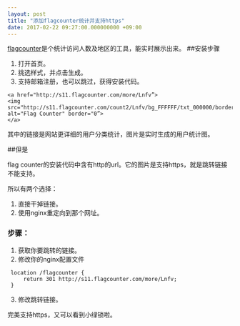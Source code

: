 ```yaml
---
layout: post
title: "添加flagcounter统计并支持https"
date: 2017-02-22 09:27:00.000000000 +09:00
---
```



[flagcounter](https://flagcounter.com)是个统计访问人数及地区的工具，能实时展示出来。
##安装步骤
1. 打开首页。
2. 挑选样式，并点击生成。
3. 支持邮箱注册，也可以跳过，获得安装代码。

```
<a href="http://s11.flagcounter.com/more/Lnfv”>
<img src="http://s11.flagcounter.com/count2/Lnfv/bg_FFFFFF/txt_000000/border_CCCCCC/columns_2/maxflags_10/viewers_0/labels_0/pageviews_0/flags_0/percent_0/" alt="Flag Counter" border="0”>
</a>
```
其中的链接是网站更详细的用户分类统计，图片是实时生成的用户统计图。

##但是

flag counter的安装代码中含有http的url。它的图片是支持https，就是跳转链接不能支持。

所以有两个选择：
1. 直接干掉链接。
2. 使用nginx重定向到那个网址。

### 步骤：

1. 获取你要跳转的链接。
2. 修改你的nginx配置文件
```
 location /flagcounter {
     return 301 http://s11.flagcounter.com/more/Lnfv;
 }
```
3. 修改跳转链接。

完美支持https，又可以看到小绿锁啦。
